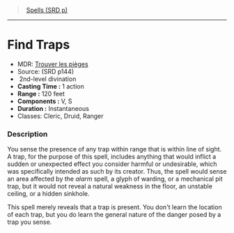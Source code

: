﻿---
!SpellItem
Family: SpellVO
Name: Find Traps
Type: divination
Level: 2
CastingTime: 1 action
Range: 120 feet
Components: V, S
Duration: Instantaneous
Classes: Cleric, Druid, Ranger
Source: (SRD p144)
AltName: '[Trouver les pièges](hd_spells_trouver_les_pieges.md)'
Id: spells_vo.md#find-traps
ParentLink: spells_vo.md#spells-srd-p
ParentName: Spells (SRD p)
NameLevel: 1
Attributes:
  Name: Find Traps
  Markdown: >+
    # <!--Name-->Find Traps<!--/Name-->


    - MDR: <!--AltName-->[Trouver les pièges](hd_spells_trouver_les_pieges.md)<!--/AltName-->

    - Source: <!--Source-->(SRD p144)<!--/Source-->

    -  <!--Level-->2<!--/Level-->nd-level <!--Type-->divination<!--/Type-->

    - **Casting Time :** <!--CastingTime-->1 action<!--/CastingTime-->

    - **Range :** <!--Range-->120 feet<!--/Range-->

    - **Components :** <!--Components-->V, S<!--/Components-->

    - **Duration :** <!--Duration-->Instantaneous<!--/Duration-->

    - Classes: <!--Classes-->Cleric, Druid, Ranger<!--/Classes-->


    ### Description


    You sense the presence of any trap within range that is within line of sight. A trap, for the purpose of this spell, includes anything that would inflict a sudden or unexpected effect you consider harmful or undesirable, which was specifically intended as such by its creator. Thus, the spell would sense an area affected by the _alarm_ spell, a glyph of warding, or a mechanical pit trap, but it would not reveal a natural weakness in the floor, an unstable ceiling, or a hidden sinkhole.


    This spell merely reveals that a trap is present. You don't learn the location of each trap, but you do learn the general nature of the danger posed by a trap you sense.

  AltName: '[Trouver les pièges](hd_spells_trouver_les_pieges.md)'
  Source: (SRD p144)
  Level: 2
  Type: divination
  CastingTime: 1 action
  Range: 120 feet
  Components: V, S
  Duration: Instantaneous
  Classes: Cleric, Druid, Ranger
AttributesDictionary: >+
  Name: Find Traps

  Markdown: >+

    # <!--Name-->Find Traps<!--/Name-->





    - MDR: <!--AltName-->[Trouver les pièges](hd_spells_trouver_les_pieges.md)<!--/AltName-->



    - Source: <!--Source-->(SRD p144)<!--/Source-->



    -  <!--Level-->2<!--/Level-->nd-level <!--Type-->divination<!--/Type-->



    - **Casting Time :** <!--CastingTime-->1 action<!--/CastingTime-->



    - **Range :** <!--Range-->120 feet<!--/Range-->



    - **Components :** <!--Components-->V, S<!--/Components-->



    - **Duration :** <!--Duration-->Instantaneous<!--/Duration-->



    - Classes: <!--Classes-->Cleric, Druid, Ranger<!--/Classes-->





    ### Description





    You sense the presence of any trap within range that is within line of sight. A trap, for the purpose of this spell, includes anything that would inflict a sudden or unexpected effect you consider harmful or undesirable, which was specifically intended as such by its creator. Thus, the spell would sense an area affected by the _alarm_ spell, a glyph of warding, or a mechanical pit trap, but it would not reveal a natural weakness in the floor, an unstable ceiling, or a hidden sinkhole.





    This spell merely reveals that a trap is present. You don't learn the location of each trap, but you do learn the general nature of the danger posed by a trap you sense.



  AltName: '[Trouver les pièges](hd_spells_trouver_les_pieges.md)'

  Source: (SRD p144)

  Level: 2

  Type: divination

  CastingTime: 1 action

  Range: 120 feet

  Components: V, S

  Duration: Instantaneous

  Classes: Cleric, Druid, Ranger

---
> [Spells (SRD p)](srd_spells.md)

---

# Find Traps

- MDR: [Trouver les pièges](hd_spells_trouver_les_pieges.md)
- Source: (SRD p144)
-  2nd-level divination
- **Casting Time :** 1 action
- **Range :** 120 feet
- **Components :** V, S
- **Duration :** Instantaneous
- Classes: Cleric, Druid, Ranger

### Description

You sense the presence of any trap within range that is within line of sight. A trap, for the purpose of this spell, includes anything that would inflict a sudden or unexpected effect you consider harmful or undesirable, which was specifically intended as such by its creator. Thus, the spell would sense an area affected by the _alarm_ spell, a glyph of warding, or a mechanical pit trap, but it would not reveal a natural weakness in the floor, an unstable ceiling, or a hidden sinkhole.

This spell merely reveals that a trap is present. You don't learn the location of each trap, but you do learn the general nature of the danger posed by a trap you sense.

